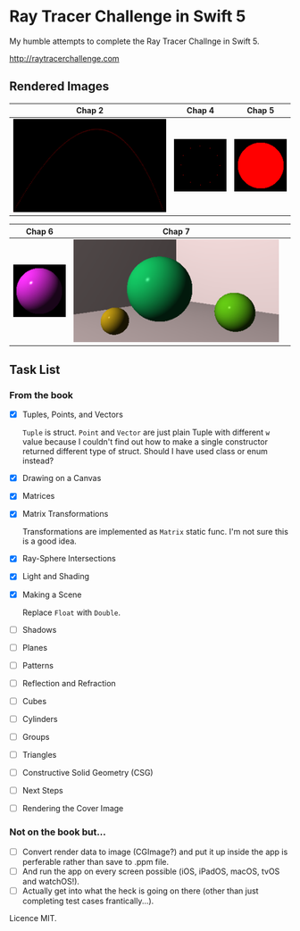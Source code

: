 # Ray Tracer Challenge in Swift 5

My humble attempts to complete the Ray Tracer Challnge in Swift 5.

http://raytracerchallenge.com

## Rendered Images

|Chap 2|Chap 4|Chap 5|
|------|------|------
|![Chap 2](https://github.com/haruhikoM/RayTracerChallenge/blob/main/RenderedImages/RTC-Chap2.png)|![Chap 4](https://github.com/haruhikoM/RayTracerChallenge/blob/main/RenderedImages/RTC-Chap4.png)|![Chap 5](https://github.com/haruhikoM/RayTracerChallenge/blob/main/RenderedImages/RTC-Chap5-2.png)|

|Chap 6|Chap 7||
|------|------|------
|![Chap 6](https://github.com/haruhikoM/RayTracerChallenge/blob/main/RenderedImages/RTC-Chap5.png)|![Chap 7](https://github.com/haruhikoM/RayTracerChallenge/blob/main/RenderedImages/RTC-Chap7.png)||



## Task List

### From the book

- [x] Tuples, Points, and Vectors

	`Tuple` is struct. `Point` and `Vector` are just plain Tuple with different `w` value because I couldn't find out how to make a single constructor returned different type of struct. Should I have used class or enum instead?
	
- [x] Drawing on a Canvas
- [x] Matrices
- [x] Matrix Transformations

	Transformations are implemented as `Matrix` static func. I'm not sure this is a good idea.
	
- [x] Ray-Sphere Intersections
- [x] Light and Shading
- [x] Making a Scene

	Replace `Float` with `Double`.

- [ ] Shadows
- [ ] Planes
- [ ] Patterns
- [ ] Reflection and Refraction
- [ ] Cubes
- [ ] Cylinders
- [ ] Groups
- [ ] Triangles
- [ ] Constructive Solid Geometry (CSG)
- [ ] Next Steps
- [ ] Rendering the Cover Image


### Not on the book but...

- [ ] Convert render data to image (CGImage?) and put it up inside the app is perferable rather than save to .ppm file.
- [ ] And run the app on every screen possible (iOS, iPadOS, macOS, tvOS and watchOS!).
- [ ] Actually get into what the heck is going on there (other than just completing test cases frantically...).

Licence MIT.
